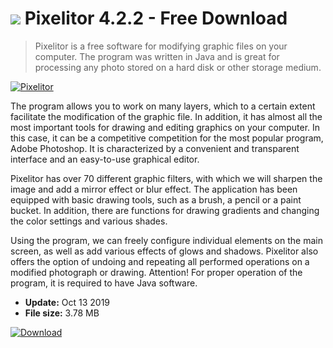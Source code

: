 # ![](https://cdn.softexe.net/static/icon/7/pixelitor-9776.png) Pixelitor 4.2.2 - Free Download

> Pixelitor is a free software for modifying graphic files on your computer. The program was written in Java and is great for processing any photo stored on a hard disk or other storage medium.

[![Pixelitor](https://gallery.dpcdn.pl/imgc/Tools/9264/g_-_420x350_1.5_-_x20120714183856_00.jpg)](https://softexe.net/win/multimedia/graphics-design/pixelitor:aggf.html)

The program allows you to work on many layers, which to a certain extent facilitate the modification of the graphic file. In addition, it has almost all the most important tools for drawing and editing graphics on your computer. In this case, it can be a competitive competition for the most popular program, Adobe Photoshop. It is characterized by a convenient and transparent interface and an easy-to-use graphical editor.
 
 
 Pixelitor has over 70 different graphic filters, with which we will sharpen the image and add a mirror effect or blur effect. The application has been equipped with basic drawing tools, such as a brush, a pencil or a paint bucket. In addition, there are functions for drawing gradients and changing the color settings and various shades. 
 
 
 Using the program, we can freely configure individual elements on the main screen, as well as add various effects of glows and shadows. Pixelitor also offers the option of undoing and repeating all performed operations on a modified photograph or drawing. 
 Attention!
 For proper operation of the program, it is required to have Java software.


- **Update:** Oct 13 2019
- **File size:** 3.78 MB

[![Download](https://cdn.softexe.net/static/img/download.png)](https://softexe.net/win/multimedia/graphics-design/pixelitor:aggf.html)

